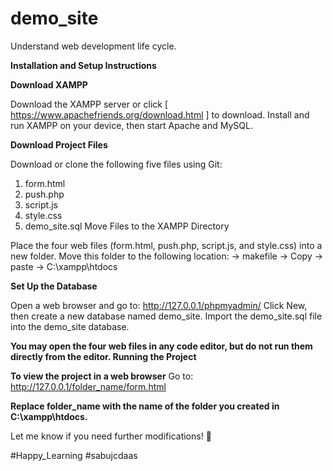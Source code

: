 # demo_site
Understand web development life cycle. 

**Installation and Setup Instructions**

**Download XAMPP**

Download the XAMPP server or click [ https://www.apachefriends.org/download.html ] to download.
Install and run XAMPP on your device, then start Apache and MySQL.


**Download Project Files**

Download or clone the following five files using Git:
1. form.html
2. push.php
3. script.js
4. style.css
5. demo_site.sql
Move Files to the XAMPP Directory

Place the four web files (form.html, push.php, script.js, and style.css) into a new folder.
Move this folder to the following location:
-> makefile
-> Copy
-> paste
-> C:\xampp\htdocs


**Set Up the Database**

Open a web browser and go to:
http://127.0.0.1/phpmyadmin/
Click New, then create a new database named demo_site.
Import the demo_site.sql file into the demo_site database.


**You may open the four web files in any code editor, but do not run them directly from the editor.
Running the Project**

**To view the project in a web browser**
Go to:
http://127.0.0.1/folder_name/form.html

**Replace folder_name with the name of the folder you created in C:\xampp\htdocs.**



Let me know if you need further modifications! 🚀

#Happy_Learning #sabujcdaas
